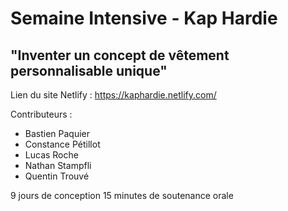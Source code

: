 <h1>Semaine Intensive - Kap Hardie</h1>

<h2>"Inventer un concept de vêtement personnalisable unique"</h2>

Lien du site Netlify : https://kaphardie.netlify.com/

Contributeurs :

<ul>
 <li>Bastien Paquier</li>
  <li>Constance Pétillot</li>
  <li>Lucas Roche</li>
  <li>Nathan Stampfli</li>
   <li>Quentin Trouvé</li>
</ul>

9 jours de conception
15 minutes de soutenance orale

